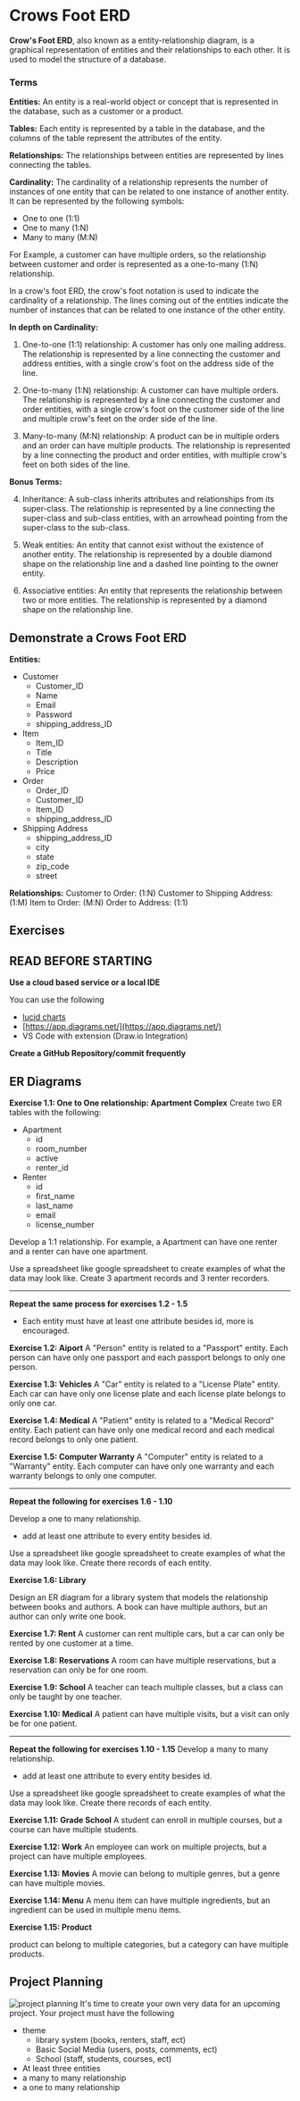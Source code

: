 # Crows Foot ERD

**Crow's Foot ERD**, also known as a entity-relationship diagram, is a graphical representation of entities and their relationships to each other. It is used to model the structure of a database.

### Terms

**Entities:** An entity is a real-world object or concept that is represented in the database, such as a customer or a product.

**Tables:** Each entity is represented by a table in the database, and the columns of the table represent the attributes of the entity.

**Relationships:** The relationships between entities are represented by lines connecting the tables.

**Cardinality:** The cardinality of a relationship represents the number of instances of one entity that can be related to one instance of another entity. It can be represented by the following symbols:

- One to one (1:1)
- One to many (1:N)
- Many to many (M:N)

For Example, a customer can have multiple orders, so the relationship between customer and order is represented as a one-to-many (1:N) relationship.

In a crow's foot ERD, the crow's foot notation is used to indicate the cardinality of a relationship. The lines coming out of the entities indicate the number of instances that can be related to one instance of the other entity.

**In depth on Cardinality:**

1. One-to-one (1:1) relationship: A customer has only one mailing address. The relationship is represented by a line connecting the customer and address entities, with a single crow's foot on the address side of the line.

2. One-to-many (1:N) relationship: A customer can have multiple orders. The relationship is represented by a line connecting the customer and order entities, with a single crow's foot on the customer side of the line and multiple crow's feet on the order side of the line.

3. Many-to-many (M:N) relationship: A product can be in multiple orders and an order can have multiple products. The relationship is represented by a line connecting the product and order entities, with multiple crow's feet on both sides of the line.

**Bonus Terms:**

4. Inheritance: A sub-class inherits attributes and relationships from its super-class. The relationship is represented by a line connecting the super-class and sub-class entities, with an arrowhead pointing from the super-class to the sub-class.

5. Weak entities: An entity that cannot exist without the existence of another entity. The relationship is represented by a double diamond shape on the relationship line and a dashed line pointing to the owner entity.

6. Associative entities: An entity that represents the relationship between two or more entities. The relationship is represented by a diamond shape on the relationship line.

## Demonstrate a Crows Foot ERD

**Entities:**

- Customer
  - Customer_ID
  - Name
  - Email
  - Password
  - shipping_address_ID
- Item
  - Item_ID
  - Title
  - Description
  - Price
- Order
  - Order_ID
  - Customer_ID
  - Item_ID
  - shipping_address_ID
- Shipping Address
  - shipping_address_ID
  - city
  - state
  - zip_code
  - street

**Relationships:**
Customer to Order: (1:N)
Customer to Shipping Address: (1:M)
Item to Order: (M:N)
Order to Address: (1:1)

## Exercises

## READ BEFORE STARTING

**Use a cloud based service or a local IDE**<br>

You can use the following

- [lucid charts](https://www.lucidchart.com/pages/)
- [https://app.diagrams.net/](https://app.diagrams.net/)
- VS Code with extension (Draw.io Integration)

**Create a GitHub Repository/commit frequently**<br>

## ER Diagrams

**Exercise 1.1: One to One relationship: Apartment Complex**
Create two ER tables with the following:

- Apartment
  - id
  - room_number
  - active
  - renter_id
- Renter
  - id
  - first_name
  - last_name
  - email
  - license_number

Develop a 1:1 relationship. For example, a Apartment can have one renter and a renter can have one apartment.

Use a spreadsheet like google spreadsheet to create examples of what the data may look like. Create 3 apartment records and 3 renter recorders.

---

**Repeat the same process for exercises 1.2 - 1.5**

- Each entity must have at least one attribute besides id, more is encouraged.

**Exercise 1.2: Aiport**
A "Person" entity is related to a "Passport" entity. Each person can have only one passport and each passport belongs to only one person.

**Exercise 1.3: Vehicles**
A "Car" entity is related to a "License Plate" entity. Each car can have only one license plate and each license plate belongs to only one car.

**Exercise 1.4: Medical**
A "Patient" entity is related to a "Medical Record" entity. Each patient can have only one medical record and each medical record belongs to only one patient.

**Exercise 1.5: Computer Warranty**
A "Computer" entity is related to a "Warranty" entity. Each computer can have only one warranty and each warranty belongs to only one computer.

---

**Repeat the following for exercises 1.6 - 1.10**

Develop a one to many relationship.

- add at least one attribute to every entity besides id.

Use a spreadsheet like google spreadsheet to create examples of what the data may look like. Create there records of each entity.

**Exercise 1.6: Library**

Design an ER diagram for a library system that models the relationship between books and authors. A book can have multiple authors, but an author can only write one book.

**Exercise 1.7: Rent**
A customer can rent multiple cars, but a car can only be rented by one customer at a time.

**Exercise 1.8: Reservations**
A room can have multiple reservations, but a reservation can only be for one room.

**Exercise 1.9: School**
A teacher can teach multiple classes, but a class can only be taught by one teacher.

**Exercise 1.10: Medical**
A patient can have multiple visits, but a visit can only be for one patient.

---

**Repeat the following for exercises 1.10 - 1.15**
Develop a many to many relationship.

- add at least one attribute to every entity besides id.

Use a spreadsheet like google spreadsheet to create examples of what the data may look like. Create there records of each entity.

**Exercise 1.11: Grade School**
A student can enroll in multiple courses, but a course can have multiple students.

**Exercise 1.12: Work**
An employee can work on multiple projects, but a project can have multiple employees.

**Exercise 1.13: Movies**
A movie can belong to multiple genres, but a genre can have multiple movies.

**Exercise 1.14: Menu**
A menu item can have multiple ingredients, but an ingredient can be used in multiple menu items.

**Exercise 1.15: Product**

product can belong to multiple categories, but a category can have multiple products.


## Project Planning 

![project planning](../assets/images/C6/project.webp)
It's time to create your own very data for an upcoming project. Your project must have the following 
- theme 
  - library system (books, renters, staff, ect)
  - Basic Social Media (users, posts, comments, ect)
  - School (staff, students, courses, ect)
- At least three entities
- a many to many relationship 
- a one to many relationship
